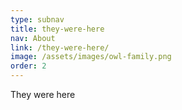 ```yaml
---
type: subnav
title: they-were-here
nav: About
link: /they-were-here/
image: /assets/images/owl-family.png
order: 2
---
```

They were here
